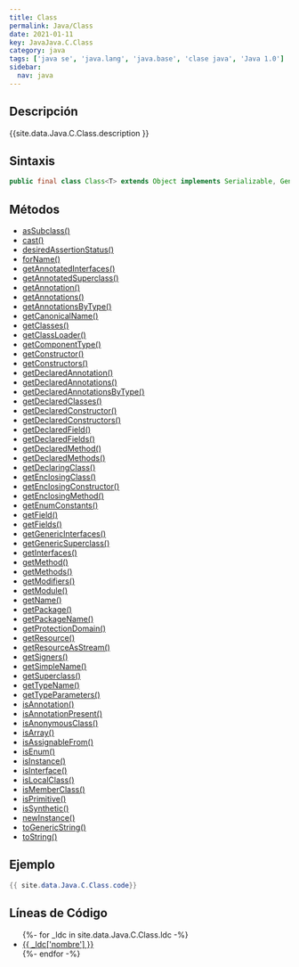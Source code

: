 ```yaml
---
title: Class
permalink: Java/Class
date: 2021-01-11
key: JavaJava.C.Class
category: java
tags: ['java se', 'java.lang', 'java.base', 'clase java', 'Java 1.0']
sidebar: 
  nav: java
---
```


## Descripción
{{site.data.Java.C.Class.description }}

## Sintaxis
~~~java
public final class Class<T> extends Object implements Serializable, GenericDeclaration, Type, AnnotatedElement
~~~

## Métodos
* [asSubclass()](/Java/Class/asSubclass)
* [cast()](/Java/Class/cast)
* [desiredAssertionStatus()](/Java/Class/desiredAssertionStatus)
* [forName()](/Java/Class/forName)
* [getAnnotatedInterfaces()](/Java/Class/getAnnotatedInterfaces)
* [getAnnotatedSuperclass()](/Java/Class/getAnnotatedSuperclass)
* [getAnnotation()](/Java/Class/getAnnotation)
* [getAnnotations()](/Java/Class/getAnnotations)
* [getAnnotationsByType()](/Java/Class/getAnnotationsByType)
* [getCanonicalName()](/Java/Class/getCanonicalName)
* [getClasses()](/Java/Class/getClasses)
* [getClassLoader()](/Java/Class/getClassLoader)
* [getComponentType()](/Java/Class/getComponentType)
* [getConstructor()](/Java/Class/getConstructor)
* [getConstructors()](/Java/Class/getConstructors)
* [getDeclaredAnnotation()](/Java/Class/getDeclaredAnnotation)
* [getDeclaredAnnotations()](/Java/Class/getDeclaredAnnotations)
* [getDeclaredAnnotationsByType()](/Java/Class/getDeclaredAnnotationsByType)
* [getDeclaredClasses()](/Java/Class/getDeclaredClasses)
* [getDeclaredConstructor()](/Java/Class/getDeclaredConstructor)
* [getDeclaredConstructors()](/Java/Class/getDeclaredConstructors)
* [getDeclaredField()](/Java/Class/getDeclaredField)
* [getDeclaredFields()](/Java/Class/getDeclaredFields)
* [getDeclaredMethod()](/Java/Class/getDeclaredMethod)
* [getDeclaredMethods()](/Java/Class/getDeclaredMethods)
* [getDeclaringClass()](/Java/Class/getDeclaringClass)
* [getEnclosingClass()](/Java/Class/getEnclosingClass)
* [getEnclosingConstructor()](/Java/Class/getEnclosingConstructor)
* [getEnclosingMethod()](/Java/Class/getEnclosingMethod)
* [getEnumConstants()](/Java/Class/getEnumConstants)
* [getField()](/Java/Class/getField)
* [getFields()](/Java/Class/getFields)
* [getGenericInterfaces()](/Java/Class/getGenericInterfaces)
* [getGenericSuperclass()](/Java/Class/getGenericSuperclass)
* [getInterfaces()](/Java/Class/getInterfaces)
* [getMethod()](/Java/Class/getMethod)
* [getMethods()](/Java/Class/getMethods)
* [getModifiers()](/Java/Class/getModifiers)
* [getModule()](/Java/Class/getModule)
* [getName()](/Java/Class/getName)
* [getPackage()](/Java/Class/getPackage)
* [getPackageName()](/Java/Class/getPackageName)
* [getProtectionDomain()](/Java/Class/getProtectionDomain)
* [getResource()](/Java/Class/getResource)
* [getResourceAsStream()](/Java/Class/getResourceAsStream)
* [getSigners()](/Java/Class/getSigners)
* [getSimpleName()](/Java/Class/getSimpleName)
* [getSuperclass()](/Java/Class/getSuperclass)
* [getTypeName()](/Java/Class/getTypeName)
* [getTypeParameters()](/Java/Class/getTypeParameters)
* [isAnnotation()](/Java/Class/isAnnotation)
* [isAnnotationPresent()](/Java/Class/isAnnotationPresent)
* [isAnonymousClass()](/Java/Class/isAnonymousClass)
* [isArray()](/Java/Class/isArray)
* [isAssignableFrom()](/Java/Class/isAssignableFrom)
* [isEnum()](/Java/Class/isEnum)
* [isInstance()](/Java/Class/isInstance)
* [isInterface()](/Java/Class/isInterface)
* [isLocalClass()](/Java/Class/isLocalClass)
* [isMemberClass()](/Java/Class/isMemberClass)
* [isPrimitive()](/Java/Class/isPrimitive)
* [isSynthetic()](/Java/Class/isSynthetic)
* [newInstance()](/Java/Class/newInstance)
* [toGenericString()](/Java/Class/toGenericString)
* [toString()](/Java/Class/toString)

## Ejemplo
~~~java
{{ site.data.Java.C.Class.code}}
~~~

## Líneas de Código
<ul>
{%- for _ldc in site.data.Java.C.Class.ldc -%}
   <li>
       <a href="{{_ldc['url'] }}">{{ _ldc['nombre'] }}</a>
   </li>
{%- endfor -%}
</ul>
